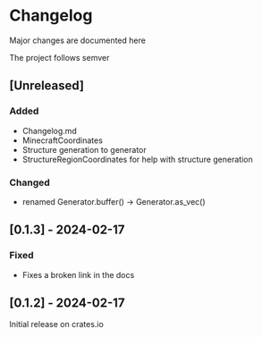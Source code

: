 # Changelog

Major changes are documented here

The project follows semver

## [Unreleased]

### Added

- Changelog.md
- MinecraftCoordinates
- Structure generation to generator
- StructureRegionCoordinates for help with structure generation

### Changed

- renamed Generator.buffer() -> Generator.as_vec()

## [0.1.3] - 2024-02-17

### Fixed

- Fixes a broken link in the docs

## [0.1.2] - 2024-02-17

Initial release on crates.io